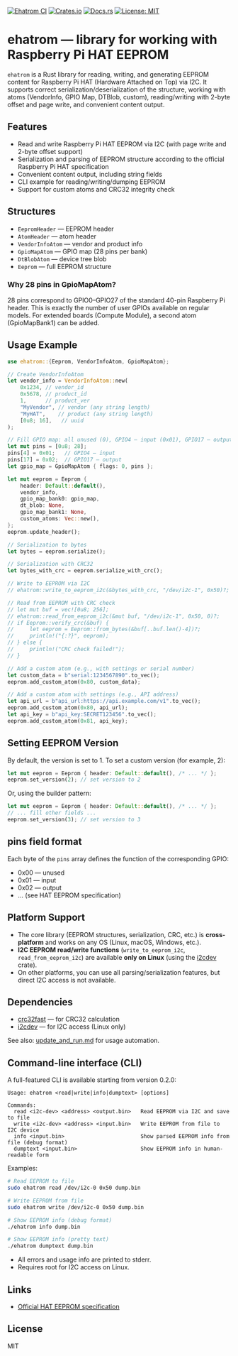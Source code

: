[![Ehatrom CI](https://github.com/4stm4/ocultum/actions/workflows/ehatrom-rust.yml/badge.svg?branch=main)](https://github.com/4stm4/ocultum/actions/workflows/ehatrom-rust.yml)
[![Crates.io](https://img.shields.io/crates/v/ehatrom.svg)](https://crates.io/crates/ehatrom)
[![Docs.rs](https://docs.rs/ehatrom/badge.svg)](https://docs.rs/ehatrom)
[![License: MIT](https://img.shields.io/badge/License-MIT-blue.svg)](LICENSE)

# ehatrom — library for working with Raspberry Pi HAT EEPROM

`ehatrom` is a Rust library for reading, writing, and generating EEPROM content for Raspberry Pi HAT (Hardware Attached on Top) via I2C. It supports correct serialization/deserialization of the structure, working with atoms (VendorInfo, GPIO Map, DTBlob, custom), reading/writing with 2-byte offset and page write, and convenient content output.

## Features
- Read and write Raspberry Pi HAT EEPROM via I2C (with page write and 2-byte offset support)
- Serialization and parsing of EEPROM structure according to the official Raspberry Pi HAT specification
- Convenient content output, including string fields
- CLI example for reading/writing/dumping EEPROM
- Support for custom atoms and CRC32 integrity check

## Structures
- `EepromHeader` — EEPROM header
- `AtomHeader` — atom header
- `VendorInfoAtom` — vendor and product info
- `GpioMapAtom` — GPIO map (28 pins per bank)
- `DtBlobAtom` — device tree blob
- `Eeprom` — full EEPROM structure

### Why 28 pins in GpioMapAtom?
28 pins correspond to GPIO0–GPIO27 of the standard 40-pin Raspberry Pi header. This is exactly the number of user GPIOs available on regular models. For extended boards (Compute Module), a second atom (GpioMapBank1) can be added.

## Usage Example

```rust
use ehatrom::{Eeprom, VendorInfoAtom, GpioMapAtom};

// Create VendorInfoAtom
let vendor_info = VendorInfoAtom::new(
    0x1234, // vendor_id
    0x5678, // product_id
    1,      // product_ver
    "MyVendor", // vendor (any string length)
    "MyHAT",    // product (any string length)
    [0u8; 16],   // uuid
);

// Fill GPIO map: all unused (0), GPIO4 — input (0x01), GPIO17 — output (0x02)
let mut pins = [0u8; 28];
pins[4] = 0x01;   // GPIO4 — input
pins[17] = 0x02;  // GPIO17 — output
let gpio_map = GpioMapAtom { flags: 0, pins };

let mut eeprom = Eeprom {
    header: Default::default(),
    vendor_info,
    gpio_map_bank0: gpio_map,
    dt_blob: None,
    gpio_map_bank1: None,
    custom_atoms: Vec::new(),
};
eeprom.update_header();

// Serialization to bytes
let bytes = eeprom.serialize();

// Serialization with CRC32
let bytes_with_crc = eeprom.serialize_with_crc();

// Write to EEPROM via I2C
// ehatrom::write_to_eeprom_i2c(&bytes_with_crc, "/dev/i2c-1", 0x50)?;

// Read from EEPROM with CRC check
// let mut buf = vec![0u8; 256];
// ehatrom::read_from_eeprom_i2c(&mut buf, "/dev/i2c-1", 0x50, 0)?;
// if Eeprom::verify_crc(&buf) {
//     let eeprom = Eeprom::from_bytes(&buf[..buf.len()-4])?;
//     println!("{:?}", eeprom);
// } else {
//     println!("CRC check failed!");
// }

// Add a custom atom (e.g., with settings or serial number)
let custom_data = b"serial:1234567890".to_vec();
eeprom.add_custom_atom(0x80, custom_data);

// Add a custom atom with settings (e.g., API address)
let api_url = b"api_url:https://api.example.com/v1".to_vec();
eeprom.add_custom_atom(0x80, api_url);
let api_key = b"api_key:SECRET123456".to_vec();
eeprom.add_custom_atom(0x81, api_key);
```

## Setting EEPROM Version

By default, the version is set to 1. To set a custom version (for example, 2):

```rust
let mut eeprom = Eeprom { header: Default::default(), /* ... */ };
eeprom.set_version(2); // set version to 2
```

Or, using the builder pattern:

```rust
let mut eeprom = Eeprom { header: Default::default(), /* ... */ };
// ... fill other fields ...
eeprom.set_version(3); // set version to 3
```

## pins field format
Each byte of the `pins` array defines the function of the corresponding GPIO:
- 0x00 — unused
- 0x01 — input
- 0x02 — output
- ... (see HAT EEPROM specification)

## Platform Support

- The core library (EEPROM structures, serialization, CRC, etc.) is **cross-platform** and works on any OS (Linux, macOS, Windows, etc.).
- **I2C EEPROM read/write functions** (`write_to_eeprom_i2c`, `read_from_eeprom_i2c`) are available **only on Linux** (using the [i2cdev](https://crates.io/crates/i2cdev) crate).
- On other platforms, you can use all parsing/serialization features, but direct I2C access is not available.

## Dependencies

- [crc32fast](https://crates.io/crates/crc32fast) — for CRC32 calculation
- [i2cdev](https://crates.io/crates/i2cdev) — for I2C access (Linux only)

See also: [update_and_run.md](./update_and_run.md) for usage automation.

## Command-line interface (CLI)

A full-featured CLI is available starting from version 0.2.0:

```
Usage: ehatrom <read|write|info|dumptext> [options]

Commands:
  read <i2c-dev> <address> <output.bin>   Read EEPROM via I2C and save to file
  write <i2c-dev> <address> <input.bin>   Write EEPROM from file to I2C device
  info <input.bin>                        Show parsed EEPROM info from file (debug format)
  dumptext <input.bin>                    Show EEPROM info in human-readable form
```

Examples:

```sh
# Read EEPROM to file
sudo ehatrom read /dev/i2c-0 0x50 dump.bin

# Write EEPROM from file
sudo ehatrom write /dev/i2c-0 0x50 dump.bin

# Show EEPROM info (debug format)
./ehatrom info dump.bin

# Show EEPROM info (pretty text)
./ehatrom dumptext dump.bin
```

- All errors and usage info are printed to stderr.
- Requires root for I2C access on Linux.

## Links
- [Official HAT EEPROM specification](https://github.com/raspberrypi/hats/blob/master/eeprom-format.md)

## License
MIT
